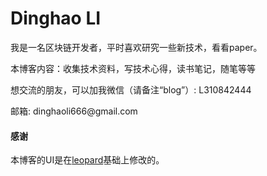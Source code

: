 # Dinghao LI

我是一名区块链开发者，平时喜欢研究一些新技术，看看paper。
<p>
本博客内容：收集技术资料，写技术心得，读书笔记，随笔等等
<p>
想交流的朋友，可以加我微信（请备注“blog”）: L310842444
<p>
邮箱: dinghaoli666@gmail.com


#### 感谢   

本博客的UI是在[leopard](http://baixin.io)基础上修改的。  
